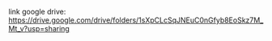 link google drive: https://drive.google.com/drive/folders/1sXpCLcSqJNEuC0nGfyb8EoSkz7M_Mt_v?usp=sharing
